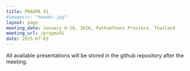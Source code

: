 ```yaml
---
title: PRAGMA 41
#imagesrc: "header.jpg"
layout: page
meeting_date: January 8-10, 2026, Pathumthani Province, Thailand
meeting_url: /pragma41
date: 2025-07-03
---
```


All available presentations will be stored in the github repository after the
meeting.

<!--
All available presentations are stored in the github repository
and are linked to the [PRAGMA 41 program][prog] page.

Some presentations are ~50Mb and may be too slow to download "inline".
We provide the links to the github repo raw files for an easier direct download.

*  [June 21, 2023][day1]
*  [June 22, 2023][day2]
*  [June 23, 2023][day3]
*  [June 24, 2023][day4]


[prog]: /pragma39-program/
[day1]: https://github.com/pragmagrid/pragma-meetings/tree/master/pragma39/student-workshop
[day2]: https://github.com/pragmagrid/pragma-meetings/tree/master/pragma39/22
[day3]: https://github.com/pragmagrid/pragma-meetings/tree/master/pragma39/23
[day4]: https://github.com/pragmagrid/pragma-meetings/tree/master/pragma39/24
-->


